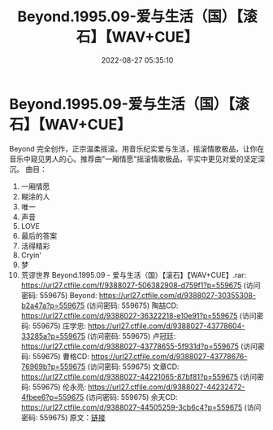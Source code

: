 ﻿---
title: Beyond.1995.09-爱与生活（国）【滚石】【WAV+CUE】
date: 2022-08-27 05:35:10
categories: WAV车载音乐、镜像
tags: 华语中文
---
# Beyond.1995.09-爱与生活（国）【滚石】【WAV+CUE】

Beyond
完全创作，正宗温柔摇滚。用音乐纪实爱与生活，摇滚情歌极品，让你在音乐中窥见男人的心。推荐曲"一厢情愿"摇滚情歌极品，平实中更见对爱的坚定深沉。
曲目：
01. 一厢情愿
02. 糊涂的人
03. 唯一
04. 声音
05. LOVE
06. 最后的答案
07. 活得精彩
08. Cryin'
09. 梦
10. 荒谬世界
Beyond.1995.09 -
爱与生活（国）【滚石】【WAV+CUE】.rar: https://url27.ctfile.com/f/9388027-506382908-d759f1?p=559675
(访问密码: 559675)
Beyond: https://url27.ctfile.com/d/9388027-30355308-b2a47a?p=559675
(访问密码: 559675)
陶喆CD: https://url27.ctfile.com/d/9388027-36322218-e10e91?p=559675
(访问密码: 559675)
庄学忠: https://url27.ctfile.com/d/9388027-43778604-33285a?p=559675
(访问密码: 559675)
卢冠廷: https://url27.ctfile.com/d/9388027-43778655-5f931d?p=559675
(访问密码: 559675)
曹格CD: https://url27.ctfile.com/d/9388027-43778676-76969b?p=559675
(访问密码: 559675)
文章CD: https://url27.ctfile.com/d/9388027-44221065-87bf81?p=559675
(访问密码: 559675)
伦永亮: https://url27.ctfile.com/d/9388027-44232472-4fbee6?p=559675
(访问密码: 559675)
余天CD: https://url27.ctfile.com/d/9388027-44505259-3cb6c4?p=559675
(访问密码: 559675)
原文：[链接](https://blog.sina.com.cn/s/blog_1647c7e7601030z2k.html)